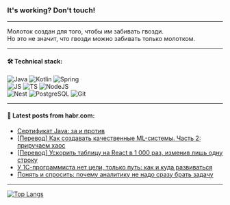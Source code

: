 ### It's working? Don't touch!

---
Молоток создан для того, чтобы им забивать гвозди. <br>
Но это не значит, что гвозди можно забивать только молотком.

---

#### 🛠️ Technical stack:

![Java](https://img.shields.io/badge/Java-informational?logo=Oracle&style=flat&logoColor=white&color=FF4500)
![Kotlin](https://img.shields.io/badge/Kotlin-informational?logo=Kotlin&style=flat&logoColor=white&color=774D97)
![Spring](https://img.shields.io/badge/SpringBoot-informational?logo=SpringBoot&style=flat&logoColor=white&color=6DB33F) <br>
![JS](https://img.shields.io/badge/JS-informational?logo=javaScript&style=flat&logoColor=black&color=F7Df1E)
![TS](https://img.shields.io/badge/TypeScript-informational?logo=typeScript&style=flat&logoColor=black&color=0667A8)
![NodeJS](https://img.shields.io/badge/NodeJS-informational?logo=node.js&style=flat&logoColor=white&color=70A760) <br>
![Nest](https://img.shields.io/badge/NestJS-informational?logo=NestJS&style=flat&logoColor=white&color=E0234E)
![PostgreSQL](https://img.shields.io/badge/PostgreSQL-informational?logo=PostgreSQL&style=flat&logoColor=white&color=DAA520)
![Git](https://img.shields.io/badge/Git-informational?logo=git&style=flat&logoColor=white&color=778899)

___

#### 💬 Latest posts from habr.com:

<!-- BLOG-POST-LIST:START -->
- [Сертификат Java: за и против](https://habr.com/ru/companies/ibs/articles/750544/?utm_source=habrahabr&utm_medium=rss&utm_campaign=750544)
- [[Перевод] Как создавать качественные ML-системы. Часть 2: приручаем хаос](https://habr.com/ru/companies/vk/articles/749852/?utm_source=habrahabr&utm_medium=rss&utm_campaign=749852)
- [[Перевод] Ускорить таблицу на React в 1 000 раз, изменив лишь одну строку](https://habr.com/ru/companies/netologyru/articles/750246/?utm_source=habrahabr&utm_medium=rss&utm_campaign=750246)
- [У 1С-программиста нет цели, только путь: как и куда развиваться](https://habr.com/ru/companies/automacon/articles/750414/?utm_source=habrahabr&utm_medium=rss&utm_campaign=750414)
- [Понять и спросить: почему аналитику не надо сразу брать задачу](https://habr.com/ru/companies/yandex_praktikum/articles/749990/?utm_source=habrahabr&utm_medium=rss&utm_campaign=749990)
<!-- BLOG-POST-LIST:END -->

---
[![Top Langs](https://github-readme-stats-git-master-advtsetting-gmailcom.vercel.app/api/top-langs/?username=zloylis&langs_count=10&hide_title=false&title_color=e6edf3&size_weight=0.5&count_weight=0.5&layout=compact&hide_border=true&theme=dracula)](https://github.com/zloylis)

<!-- ![GitHub stats](https://github-readme-stats-git-master-advtsetting-gmailcom.vercel.app/api?username=zloylis&show_icons=true&hide_border=true&theme=dracula&hide_title=true&include_all_commits=true&count_private=true&hide=contribs&hide_rank=true) -->

